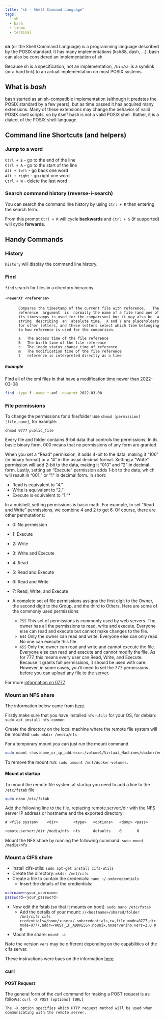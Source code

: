 ```yaml
---
title: "sh - Shell Command Language"
tags:
  - sh
  - bash
  - linux
  - terminal
---
```


**sh** (or the Shell Command Language) is a programming language described by the POSIX standard. 
It has many implementations (ksh88, dash, ...). bash can also be considered an implementation of sh.
<!--more-->

Because sh is a specification, not an implementation, `/bin/sh` is a symlink (or a hard link) to an actual implementation on most POSIX systems.

## What is *bash*
bash started as an sh-compatible implementation (although it predates the POSIX standard by a few years), but as time passed it has acquired many extensions.
Many of these extensions may change the behavior of valid POSIX shell scripts, so by itself bash is not a valid POSIX shell. 
Rather, it is a dialect of the POSIX shell language.

## Command line Shortcuts (and helpers)

### Jump to a word

`Ctrl + E` - go to the end of the line  
`Ctrl + A` - go to the start of the line  
`Alt + left` - go back one word  
`Alt + right` - go right one word  
`Ctrl + W` - delete the last word  

### Search command history (reverse-i-search)

You can search the command line history by using `Ctrl + R` then entering the search term.

From this prompt `Ctrl + R` will cycle **backwards** and `Ctrl + S` (if supported) will cycle **forwards**.

## Handy Commands

### History

`history` will display the command line history.

### Find 

`find` search for files in a directory hierarchy

#### `-newerXY <reference>`
          Compares the timestamp of the current file with reference.   The
          reference  argument  is  normally the name of a file (and one of
          its timestamps is used for the comparison) but it may also be  a
          string  describing  an  absolute time.  X and Y are placeholders
          for other letters, and these letters select which time belonging
          to how reference is used for the comparison.

          a   The access time of the file reference
          B   The birth time of the file reference
          c   The inode status change time of reference
          m   The modification time of the file reference
          t   reference is interpreted directly as a time

##### Example

Find all of the xml files in that have a modification time newer than 2022-03-08

```sh
find -type f -name *.xml -newermt 2022-03-08
```

### File permissions

To change the permissions for a file/folder use `chmod [permission] [file_name]`, for example:
```shell
chmod 0777 public_file
```

Every file and folder contains 8-bit data that controls the permissions. In its basic binary form, 000 means that no permissions of any form are granted.

When you set a “Read” permission, it adds 4-bit to the data, making it “100” (in binary format) or a “4” in the usual decimal format. Setting a “Write” permission will add 2-bit to the data, making it “010” and “2” in decimal form. Lastly, setting an “Execute” permission adds 1-bit to the data, which will result in “001,” or “1” in decimal form. In short:

* Read is equivalent to “4.”
* Write is equivalent to “2.”
* Execute is equivalent to “1.”*

In a nutshell, setting permissions is basic math. For example, to set “Read and Write” permissions, we combine 4 and 2 to get 6. Of course, there are other permutations:

* 0: No permission
* 1: Execute
* 2: Write
* 3: Write and Execute
* 4: Read
* 5: Read and Execute
* 6: Read and Write
* 7: Read, Write, and Execute
* A complete set of file permissions assigns the first digit to the Owner, the second digit to the Group, and the third to Others. Here are some of the commonly used permissions:

  - `755` This set of permissions is commonly used by web servers. The owner has all the permissions to read, write and execute. Everyone else can read and execute but cannot make changes to the file.
  - `644` Only the owner can read and write. Everyone else can only read. No one can execute this file.
  - `655` Only the owner can read and write and cannot execute the file. Everyone else can read and execute and cannot modify the file.
  As for 777, this means every user can Read, Write, and Execute. Because it grants full permissions, it should be used with care. However, in some cases, you’ll need to set the 777 permissions before you can upload any file to the server.

For more [information on 0777](https://www.maketecheasier.com/file-permissions-what-does-chmod-777-means/)

### Mount an NFS share

The information below came from [here](https://linuxize.com/post/how-to-mount-and-unmount-file-systems-in-linux/#mounting-nfs).

Firstly make sure that you have installed `nfs-utils` for your OS, for debian:
`sudo apt install nfs-common`

Create the directory on the local machine where the remote file system will be mounted
`sudo mkdir /media/nfs`

For a temporary mount you can just run the mount command:
```sh
sudo mount <hostname_or_ip_address>:/volume1/Virtual_Machines/docker/volumes /mnt/docker-volumes
```

To remove the mount run: `sudo umount /mnt/docker-volumes`.

#### Mount at startup

To mount the remote file system at startup you need to add a line to the `/etc/fstab` file
``` sh
sudo nano /etc/fstab
```
Add the following line to the file, replacing remote.server:/dir with the NFS server IP address or hostname and the exported directory:
``` txt
# <file system>    <dir>       <type>   <options>   <dump> <pass>

remote.server:/dir /media/nfs  nfs      defaults    0       0
```
Mount the NFS share by running the following command: `sudo mount /media/nfs`


### Mount a CIFS share

* Install cifs-utils: `sudo apt-get install cifs-utils`
* Create the directory: `mkdir /mnt/cifs`
* Create a file to contain the credenials: `nano ~/.smbcredentials`
  * Insert the details of the credientials:
``` sh
username=<your_username>
password=<your_password>
```
* Now edit the fstab (so that it mounts on boot): `sudo nano /etc/fstab`
  * Add the details of your mount: `//<hostname>/shared/folder /mnt/cifs cifs credentials=/home/<user>/.smbcredentials,rw,file_mode=0777,dir_mode=0777,addr=<HOST_IP_ADDRESS>,nounix,noserverino,vers=2.0 0 0`
* Mount the share: `mount -a`

Note the version `vers` may be different depending on the capabilities of the cifs server.

These instructions were baes on the information [here](https://marzorati.co/how-to-mount-cifs-share-permanently-on-ubuntu/).

### **curl**

#### POST Request
The general form of the curl command for making a POST request is as follows:
`curl -X POST [options] [URL]`

    The -X option specifies which HTTP request method will be used when communicating with the remote server.